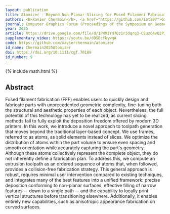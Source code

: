 ```yaml
---
layout: publication
title: Atomizer - Beyond Non-Planar Slicing for Fused Filament Fabrication
authors: <b>Xavier Chermain</b>, <a href="https://github.com/iota97">Giovanni Cocco</a>, <a href="https://members.loria.fr/CZanni/">Cédric Zanni</a>, Eric Garner, Pierre-Alexandre Hugron, and <a href="https://www.antexel.com/sylefeb/research">Sylvain Lefebvre</a>
journal: Computer Graphics Forum (Proceedings of the Symposium on Geometry Processing)
year: 2025
article: https://drive.google.com/file/d/1P4MiYd7Qz1rJdqrq3-CEuzC4vQ2PIMeO/view?usp=sharing
supplementary_video: https://youtu.be/d9SBcfkywqA
code: https://github.com/xavierchermain/atomizer
id_name: Chermain2025Atomizer
doi: https://doi.org/10.1111/cgf.70189
id_number: 9
---
```

{% include math.html %}

## Abstract

Fused filament fabrication (FFF) enables users to quickly design and fabricate
parts with unprecedented geometric complexity, fine-tuning both the structural
and aesthetic properties of each object. Nevertheless, the full potential of
this technology has yet to be realized, as current slicing methods fail to fully
exploit the deposition freedom offered by modern 3D printers. In this work, we
introduce a novel approach to toolpath generation that moves beyond the
traditional layer-based concept. We use frames, referred to as atoms, as solid
elements instead of slices. We optimize the distribution of atoms within the
part volume to ensure even spacing and smooth orientation while accurately
capturing the part's geometry. Although these atoms collectively represent the
complete object, they do not inherently define a fabrication plan. To address
this, we compute an extrusion toolpath as an ordered sequence of atoms that,
when followed, provides a collision-free fabrication strategy. This general
approach is robust, requires minimal user intervention compared to existing
techniques, and integrates many of the best features into a unified framework:
precise deposition conforming to non-planar surfaces, effective filling of
narrow features -- down to a single path -- and the capability to locally print
vertical structures before transitioning elsewhere. Additionally, it enables
entirely new capabilities, such as anisotropic appearance fabrication on curved
surfaces.
